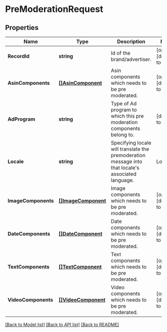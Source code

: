 # PreModerationRequest

## Properties
Name | Type | Description | Notes
------------ | ------------- | ------------- | -------------
**RecordId** | **string** | Id of the brand/advertiser. | [optional] [default to null]
**AsinComponents** | [**[]AsinComponent**](AsinComponent.md) | Asin components which needs to be pre moderated. | [optional] [default to null]
**AdProgram** | **string** | Type of Ad program to which this pre moderation components belong to. | [default to null]
**Locale** | **string** | Specifying locale will translate the premoderation message into that locale&#x27;s associated language.     | Locale | Language (ISO 639) | Country (ISO 3166) |   |-----|-----|-------|   | ar-AE | Arabic (ar) | United Arab Emirates (AE) |   | zh-CN | Chinese (zh) | China (CN) |   | nl-NL | Dutch (nl) | Netherlands (NL) |   | en-AU | English (en) | Australia (AU) |   | en-CA | English (en) | Canada (CA) |   | en-IN | English (en) | India (IN) |   | en-GB | English (en) | United Kingdom (GB) |   | en-US | English (en) | United States (US) |   | fr-CA | French (fr) | Canada (CA) |   | fr-FR | French (fr) | France (FR) |   | de-DE | German (de) | Germany (DE) |   | it-IT | Italian (it) | Italy (IT) |   | ja-JP | Japanese (ja) | Japan (JP) |   | ko-KR | Korean (ko) | South Korea (KR) |   | pt-BR | Portuguese (pt) | Brazil (BR) |   | es-ES | Spanish (es) | Spain (ES) |   | es-US | Spanish (es) | United States (US) |   | es-MX | Spanish (es) | Mexico (MX) |   | tr-TR | Turkish (tr) | Turkey (TR) |    | [default to null]
**ImageComponents** | [**[]ImageComponent**](ImageComponent.md) | Image components which needs to be pre moderated. | [optional] [default to null]
**DateComponents** | [**[]DateComponent**](DateComponent.md) | Date components which needs to be pre moderated. | [optional] [default to null]
**TextComponents** | [**[]TextComponent**](TextComponent.md) | Text components which needs to be pre moderated. | [optional] [default to null]
**VideoComponents** | [**[]VideoComponent**](VideoComponent.md) | Video components which needs to be pre moderated. | [optional] [default to null]

[[Back to Model list]](../README.md#documentation-for-models) [[Back to API list]](../README.md#documentation-for-api-endpoints) [[Back to README]](../README.md)

